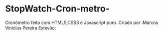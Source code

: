 # StopWatch-Cron-metro-
Cronômetro feito com HTML5,CSS3 e Javascript puro.
Criado por :Marcos Vinícius Pereira Estevão;
